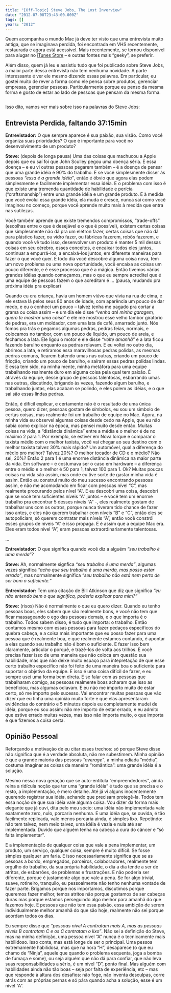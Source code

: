 ```yaml
---
title: "[Off-Topic] Steve Jobs, The Lost Inverview"
date: "2012-07-08T23:43:00.000Z"
tags: []
years: "2012"
---
```


<p></p>
<p>Quem acompanha o mundo Mac já deve ter visto que uma entrevista muito antiga, que se imaginava perdida, foi encontrada em <span class="caps">VHS</span> recentemente, restaurada e agora está acessível. Mais recentemente, se tornou disponível para alugar no <a href="http://itunes.apple.com/us/movie/steve-jobs-the-lost-interview/id536749587">iTunes Store</a> – e outras fontes mais “geeky”, se preferir.</p>
<p>Além disso, quem já leu e assistiu tudo que foi publicado sobre Steve Jobs, a maior parte dessa entrevista não tem nenhuma novidade. A parte interessante é ver ele mesmo dizendo essas palavras. Em particular, eu gostei muito de rever a forma como ele pensa sobre produtos, gerenciar empresas, gerenciar pessoas. Particularmente porque eu penso da mesma forma e gosto de estar ao lado de pessoas que pensam da mesma forma.</p>
<p style="text-align: center"><img src="http://s3.amazonaws.com/akitaonrails/assets/2012/7/8/Screen%20Shot%202012-07-08%20at%208.41.47%20PM_original.png" srcset="http://s3.amazonaws.com/akitaonrails/assets/2012/7/8/Screen%20Shot%202012-07-08%20at%208.41.47%20PM_original.png 2x" alt=""></p>
<p>Isso dito, vamos ver mais sobre isso na palavras do Steve Jobs:</p>
<p></p>
<p></p>
<h2>Entrevista Perdida, faltando 37:15min</h2>
<p><strong>Entrevistador:</strong> O que sempre aparece é sua paixão, sua visão. Como você organiza suas prioridades? O que é importante para você no desenvolvimento de um produto?</p>
<p><strong>Steve:</strong> (depois de longa pausa) Uma das coisas que machucou a Apple depois que eu saí foi que John Sculley pegou uma doença séria. E essa doença – e eu vi outras pessoas pegarem também – é a doença de pensar que uma grande idéia é 90% do trabalho. E se você simplesmente disser às pessoas <em>“essa é a grande idéia”</em>, então é óbvio que agora elas podem simplesmente e facilmente implementar essa idéia. E o problema com isso é que existe uma tremenda quantidade de habilidade e perícia (“craftsmanship”) entre uma grande idéia e um grande produto. E à medida que você evolui essa grande idéia, ela muda e cresce, nunca sai como você imaginou no começo, porque você aprende muito mais à medida que entra nas sutilezas.</p>
<p>Você também aprende que existe tremendos compromissos, “trade-offs” (escolhas entre o que é desejável e o que é possível), existem certas coisas que simplesmente não dá pra um elétron fazer, certas coisas que não dá para plástico fazer, ou vidro fazer, ou fábricas fazerem, robôs fazerem, e quando você vê tudo isso, desenvolver um produto é manter 5 mil dessas coisas em seu cérebro, esses conceitos, e encaixar todos eles juntos, continuar a empurrá-los, a encaixá-los juntos, em diferente maneiras para fazer o que você quer. E todo dia você descobre alguma coisa nova, tem um novo problema ou uma nova oportunidade, você encaixa as coisas um pouco diferente, e é esse processo que é a mágica. Então tivemos várias grandes idéias quando começamos, mas o que eu sempre acreditei que é uma equipe de pessoas fazem o que acreditam é … (pausa, mudando pra próxima idéia pra explicar)</p>
<p>Quando eu era criança, havia um homem viúvo que vivia na rua de cima, e ele estava lá pelos seus 80 anos de idade, com aparência um pouco de dar medo, e eu o conheci um pouco – talvez tenha me pagado pra cortar a grama ou coisa assim – e um dia ele disse <em>“venha até minha garagem, quero te mostrar uma coisa”</em> e ele me mostrou esse velho tambor giratório de pedras, era um moldador, com uma lata de café, amarrado junto. Nós fomos pra trás e pegamos algumas pedras, pedras feias, normais, e colocamos no tambor, com um pouco de líquido, um pouco de areia, e fechamos a lata. Ele ligou o motor e ele disse <em>“volte amanhã”</em> e a lata ficou fazendo barulho enquanto as pedras rolavam. E eu voltei no outro dia, abrimos a lata, e retiramos essa maravilhosas pedras polidas, as mesmas pedras comuns, ficarem batendo umas nas outras, criando um pouco de fricção, criando um pouco de barulho, e saíram essas pedras polidas lindas. E essa tem sido, na minha mente, minha metáfora para uma equipe trabalhando realmente duro em alguma coisa pela qual tem paixão. É através da equipe, desse grupo de pessoas talentosas, esbarrando umas nas outras, discutindo, brigando às vezes, fazendo algum barulho, e trabalhando juntas, elas acabam se polindo, e eles polem as idéias, e o que sai são essas lindas pedras.</p>
<p>Então, é difícil explicar, e certamente não é o resultado de uma única pessoa, quero dizer, pessoas gostam de símbolos, eu sou um símbolo de certas coisas, mas realmente foi um trabalho de equipe no Mac. Agora, na minha vida eu observei algumas coisas desde cedo na Apple, que eu não sabia como explicar na época, mas pensei muito desde então. Muitas coisas na vida, a “distância dinâmica” entre a média e o melhor é de no máximo 2 para 1. Por exemplo, se estiver em Nova Iorque e comparar o taxista médio com o melhor taxista, você vai chegar ao seu destino com o melhor taxista talvez 30% mais rápido? Um automóvel, qual a diferença do médio pro melhor? Talvez 20%? O melhor tocador de CD e o médio? Não sei, 20%? Então 2 para 1 é uma enorme distância dinâmica na maior parte da vida. Em software – e costumava ser o caso em hardware – a diferença entre o médio e o melhor é 50 para 1, talvez 100 para 1. Ok? Muitas poucas coisas na vida são assim, mas onde eu tive sorte de gastar minha vida é assim. Então eu construí muito do meu sucesso encontrando pessoas assim, e não me acomodando em ficar com pessoas nível “C”, mas realmente procurando pelos nível “A”. E eu descobri uma coisa, descobri que se você tem suficientes níveis “A” juntos – e você tem um enorme trabalho pra encontrar 5 desses níveis “A” -, eles realmente gostam de trabalhar uns com os outros, porque nunca tiveram tido chance de fazer isso antes, e eles não querem trabalhar com níveis “B” e “C”, então eles se autopoliciam, só querem contratar mais níveis “A”, então você constrói esses grupos de níveis “A” e isso propaga. E é assim que a equipe Mac era. Eles eram todos nível “A”, eram pessoas extraordinariamente talentosas.</p>
<p>…</p>
<p><strong>Entrevistador:</strong> O que significa quando você diz a alguém <em>“seu trabalho é uma merda”</em>?</p>
<p><strong>Steve:</strong> Ah, normalmente signfica <em>“seu trabalho é uma merda”</em>, algumas vezes significa <em>“acho que seu trabalho é uma merda, mas posso estar errado”</em>, mas normalmente significa <em>“seu trabalho não está nem perto de ser bom o suficiente.”</em></p>
<p><strong>Entrevistador:</strong> Tem uma citação de Bill Atkinson que diz que significa <em>“eu não entendo bem o que significa, poderia explicar para mim?”</em></p>
<p><strong>Steve:</strong> (risos) Não é normalmente o que eu quero dizer. Quando eu tenho pessoas boas, eles sabem que são realmente bons, e você não tem que ficar massageando o ego das pessoas demais, e o que importa é o trabalho. Todos sabem disso, é tudo que importa: o trabalho. Então contamos mesmo com essas pessoas para fazer pedaços específicos do quebra cabeça, e a coisa mais importante que eu posso fazer para uma pessoa que é realmente boa, e que realmente estamos contando, é apontar a elas quando seu trabalho não é bom o suficiente. E fazer isso bem claramente, articular o porquê, e trazê-los de volta aos trilhos. E você precisa fazer isso de uma maneira que não coloca em questão sua habilidade, mas que não deixe muito espaço para intepretação de que esse certo trabalho específico não foi feito de uma maneira boa o suficiente para suportar o objetivo da equipe. E isso é uma coisa difícil de fazer, e eu sempre usei uma forma bem direta. E se falar com as pessoas que trabalharam comigo, as pessoas realmente boas acharam que isso as beneficiou, mas algumas odiavam. E eu não me importo muito de estar certo, só me importo pelo sucesso. Vai encontrar muitas pessoas que vão dizer que eu tinha uma opinião muito forte e que elas apresentaram evidências do contrário e 5 minutos depois eu completamente mudei de idéia, porque eu sou assim: não me importo de estar errado, e eu admito que estive errado muitas vezes, mas isso não importa muito, o que importa é que fizemos a coisa certa.</p>
<h2>Opinião Pessoal</h2>
<p>Reforçando a motivação de eu citar esses trechos: só porque Steve disse não significa que é a verdade absoluta, não me subestimem. Minha opinião é que a grande maioria das pessoas <em>“average”</em>, a minha odiada “média”, costuma imaginar as coisas da maneira “romântica”: uma grande idéia é a solução.</p>
<p>Mesmo nessa nova geração que se auto-entitula “empreendedores”, ainda reina a ridícula noção que ter uma “grande idéia” é tudo que se precisa e o resto, a implementação, é mero detalhe. Até já vi alguns inocentemente querendo registrar sua idéia, achando que precisam protegê-la. Todos tem essa noção de que sua idéia vale alguma coisa. Vou dizer da forma mais elegante que já ouvi, dita pelo meu sócio: uma idéia não implementada vale exatamente zero, nulo, porcaria nenhuma. E uma idéia que, se ouvida, é tão facilmente replicada, vale menos porcaria ainda, é simples lixo. Repetindo: não tem talvez, nem meio talvez, uma idéia é vazia e nula até ser implementada. Duvido que alguém tenha na cabeça a cura do câncer e “só falta implementar”.</p>
<p>E a implementação de qualquer coisa que vale a pena implementar, um produto, um serviço, qualquer coisa, sempre é muito difícil. Se fosse simples qualquer um faria. E isso necessariamente significa que se as pessoas a bordo, empregados, parceiros, colaboradores, realmente tem orgulho do trabalho, da sua própria habilidade, o dia a dia tende a ser de atritos, de esbarrões, de problemas e frustrações. E não poderia ser diferente, porque é justamente algo que vale a pena. Se for algo trivial, suave, rotineiro, tranquilo, eu pessoalmente não tenho nenhuma vontade de fazer parte. Brigamos porque nos importamos, discutimos porque queremos fazer melhor, temos atritos não porque gostamos de ser cabeças duras mas porque estamos perseguindo algo melhor para amanhã do que fazemos hoje. E pessoas que não tem essa paixão, essa ambição de serem individualmente melhor amanhã do que são hoje, realmente não sei porque acordam todos os dias.</p>
<p>Eu sempre disse que <em>“pessoas nível A contratam mais A, mas as pessoas níveis B contratam C e os C contratam o lixo”</em>. Não sei a definição do Steve, mas na minha definição, uma pessoa nível “A” nunca é o tecnicamente mais habilidoso. Isso conta, mas está longe de ser o principal. Uma pessoa extremamente habilidosa, mas que na hora “H”, desaparece (o que eu chamo de “Ninja”, aquele que quando o problema esquenta, joga a bomba de fumaça e some), ou seja alguém que não dá para confiar, que não leva suas responsabilidades a sério, é um nível “D”, ponto final. Mas alguém com habilidades ainda não tão boas – seja por falta de experiência, etc – mas que responde à altura dos desafios: não foge, não inventa desculpas, corre atrás com as próprias pernas e só pára quando acha a solução, esse é um nível “A”.</p>
<p></p>